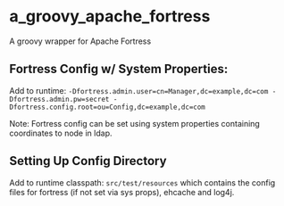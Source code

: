 # a_groovy_apache_fortress
A groovy wrapper for Apache Fortress

## Fortress Config w/ System Properties:

Add to runtime: ```-Dfortress.admin.user=cn=Manager,dc=example,dc=com -Dfortress.admin.pw=secret -Dfortress.config.root=ou=Config,dc=example,dc=com```

Note: Fortress config can be set using system properties containing coordinates to node in ldap.

## Setting Up Config Directory

Add to runtime classpath:  ```src/test/resources``` which contains the config files for fortress (if not set via sys props), ehcache and log4j.


